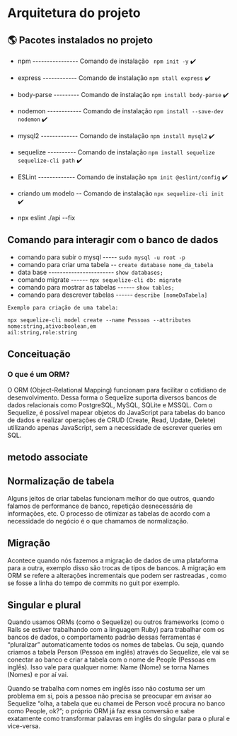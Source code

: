 # Arquitetura do projeto

## :earth_americas: Pacotes instalados no projeto

+ npm ---------------- Comando de instalação ` npm init -y` :heavy_check_mark:
+ express ------------ Comando de instalação `npm stall express` :heavy_check_mark:
+ body-parse --------- Comando de instalação `npm install body-parse` :heavy_check_mark:
+ nodemon ------------ Comando de instalação `npm install --save-dev nodemon` :heavy_check_mark:
+ mysql2 ------------- Comando de instalação `npm install mysql2` :heavy_check_mark:
+ sequelize ---------- Comando de instalação `npm install sequelize sequelize-cli path` :heavy_check_mark:
+ ESLint ------------- Comando de instalação `npm init @eslint/config` :heavy_check_mark:
+ criando um modelo -- Comando de instalação `npx sequelize-cli init` :heavy_check_mark:

+ npx eslint ./api --fix

## Comando para interagir com o banco de dados

+ comando para subir o mysql  ----- ``sudo mysql -u root -p`` 
+ comando para criar uma tabela  -- ``create database nome_da_tabela`` 
+ data base ----------------------- `show databases;`
+ comando migrate  ------ `npx sequelize-cli db: migrate`
+ comando para mostrar as tabelas  ------ `show tables;`
+ comando para descrever tabelas  ------ `describe [nomeDaTabela]`


``````
Exemplo para criação de uma tabela:

npx sequelize-cli model create --name Pessoas --attributes nome:string,ativo:boolean,em
ail:string,role:string

``````


## Conceituação

### O que é um ORM?

O ORM (Object-Relational Mapping) funcionam para facilitar o cotidiano de desenvolvimento. Dessa forma o Sequelize suporta diversos bancos de dados relacionais como PostgreSQL, MySQL, SQLite e MSSQL. Com o Sequelize, é possível mapear objetos do JavaScript para tabelas do banco de dados e realizar operações de CRUD (Create, Read, Update, Delete) utilizando apenas JavaScript, sem a necessidade de escrever queries em SQL.


## metodo associate

## Normalização de tabela

Alguns jeitos de criar tabelas funcionam melhor do que outros, quando falamos de performance de banco, repetição desnecessária de informações, etc. O processo de otimizar as tabelas de acordo com a necessidade do negócio é o que chamamos de normalização.

## Migração

Acontece quando nós fazemos a migração de dados de uma plataforma para a outra, exemplo disso são trocas de tipos de bancos. A migração em ORM se refere a alterações incrementais que podem ser rastreadas , como se fosse a linha do tempo de commits no guit por exemplo.

## Singular e plural

Quando usamos ORMs (como o Sequelize) ou outros frameworks (como o Rails se estiver trabalhando com a linguagem Ruby) para trabalhar com os bancos de dados, o comportamento padrão dessas ferramentas é “pluralizar” automaticamente todos os nomes de tabelas. Ou seja, quando criamos a tabela Person (Pessoa em inglês) através do Sequelize, ele vai se conectar ao banco e criar a tabela com o nome de People (Pessoas em inglês). Isso vale para qualquer nome: Name (Nome) se torna Names (Nomes) e por aí vai.

Quando se trabalha com nomes em inglês isso não costuma ser um problema em si, pois a pessoa não precisa se preocupar em avisar ao Sequelize “olha, a tabela que eu chamei de Person você procura no banco como People, ok?”; o próprio ORM já faz essa conversão e sabe exatamente como transformar palavras em inglês do singular para o plural e vice-versa.